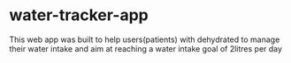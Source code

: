 # water-tracker-app
This web app was built to help users(patients) with dehydrated to manage their water intake and aim at reaching a water intake goal of 2litres per day
